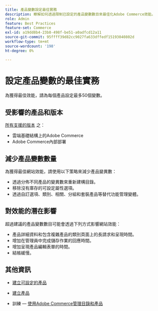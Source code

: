 ```yaml
---
title: 產品變數設定最佳實務
description: 瞭解如何透過限制已設定的產品變數數目來最佳化Adobe Commerce效能。
role: Admin
feature: Best Practices
feature-set: Commerce
exl-id: a19dd8b4-23b8-498f-be51-a0adfcd12a11
source-git-commit: 95ffff39d82cc9027fa633dffedf15193040802d
workflow-type: tm+mt
source-wordcount: '198'
ht-degree: 0%

---
```


# 設定產品變數的最佳實務

為獲得最佳效能，請為每個產品設定最多50個變數。

## 受影響的產品和版本

[所有支援的版本](../../../release/versions.md) 之：

- 雲端基礎結構上的Adobe Commerce
- Adobe Commerce內部部署

## 減少產品變數數量

為獲得最佳網站效能，請使用以下策略來減少產品變異數：

- 透過分佈不同產品的變異數來重新建構目錄。
- 移除沒有庫存的可設定屬性選項。
- 透過自訂選項、類別、相關、分組和套裝產品等替代功能管理變體。

## 對效能的潛在影響

超過建議的產品變數數目可能會透過下列方式影響網站效能：

- 產品詳細資料和包含複雜產品的類別頁面上的長請求和呈現時間。
- 增加在管理員中完成儲存作業的回應時間。
- 增加呈現產品編輯表單的時間。
- 結帳緩慢。

## 其他資訊

- [建立可設定的產品](https://experienceleague.adobe.com/docs/commerce-admin/catalog/products/types/product-create-configurable.html)
- [建立產品](https://experienceleague.adobe.com/docs/commerce-admin/catalog/products/product-create.html)

- 訓練 — [使用Adobe Commerce管理目錄和產品](https://learning.adobe.com/catalog/adobe_commerce/cours000000000098643.html)
